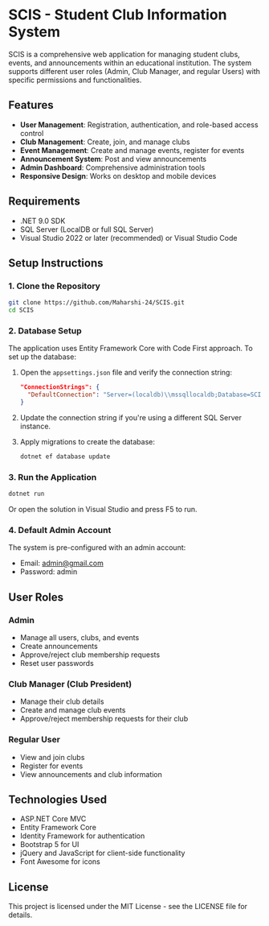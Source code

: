 # SCIS - Student Club Information System

SCIS is a comprehensive web application for managing student clubs, events, and announcements within an educational institution. The system supports different user roles (Admin, Club Manager, and regular Users) with specific permissions and functionalities.

## Features

- **User Management**: Registration, authentication, and role-based access control
- **Club Management**: Create, join, and manage clubs
- **Event Management**: Create and manage events, register for events
- **Announcement System**: Post and view announcements
- **Admin Dashboard**: Comprehensive administration tools
- **Responsive Design**: Works on desktop and mobile devices

## Requirements

- .NET 9.0 SDK
- SQL Server (LocalDB or full SQL Server)
- Visual Studio 2022 or later (recommended) or Visual Studio Code

## Setup Instructions

### 1. Clone the Repository

```bash
git clone https://github.com/Maharshi-24/SCIS.git
cd SCIS
```

### 2. Database Setup

The application uses Entity Framework Core with Code First approach. To set up the database:

1. Open the `appsettings.json` file and verify the connection string:
   ```json
   "ConnectionStrings": {
     "DefaultConnection": "Server=(localdb)\\mssqllocaldb;Database=SCIS;Trusted_Connection=True;MultipleActiveResultSets=true"
   }
   ```
   
2. Update the connection string if you're using a different SQL Server instance.

3. Apply migrations to create the database:
   ```bash
   dotnet ef database update
   ```

### 3. Run the Application

```bash
dotnet run
```

Or open the solution in Visual Studio and press F5 to run.

### 4. Default Admin Account

The system is pre-configured with an admin account:
- Email: admin@gmail.com
- Password: admin

## User Roles

### Admin
- Manage all users, clubs, and events
- Create announcements
- Approve/reject club membership requests
- Reset user passwords

### Club Manager (Club President)
- Manage their club details
- Create and manage club events
- Approve/reject membership requests for their club

### Regular User
- View and join clubs
- Register for events
- View announcements and club information

## Technologies Used

- ASP.NET Core MVC
- Entity Framework Core
- Identity Framework for authentication
- Bootstrap 5 for UI
- jQuery and JavaScript for client-side functionality
- Font Awesome for icons

## License

This project is licensed under the MIT License - see the LICENSE file for details.
